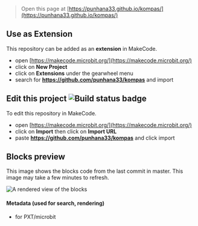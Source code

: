 
> Open this page at [https://punhana33.github.io/kompas/](https://punhana33.github.io/kompas/)

## Use as Extension

This repository can be added as an **extension** in MakeCode.

* open [https://makecode.microbit.org/](https://makecode.microbit.org/)
* click on **New Project**
* click on **Extensions** under the gearwheel menu
* search for **https://github.com/punhana33/kompas** and import

## Edit this project ![Build status badge](https://github.com/punhana33/kompas/workflows/MakeCode/badge.svg)

To edit this repository in MakeCode.

* open [https://makecode.microbit.org/](https://makecode.microbit.org/)
* click on **Import** then click on **Import URL**
* paste **https://github.com/punhana33/kompas** and click import

## Blocks preview

This image shows the blocks code from the last commit in master.
This image may take a few minutes to refresh.

![A rendered view of the blocks](https://github.com/punhana33/kompas/raw/master/.github/makecode/blocks.png)

#### Metadata (used for search, rendering)

* for PXT/microbit
<script src="https://makecode.com/gh-pages-embed.js"></script><script>makeCodeRender("{{ site.makecode.home_url }}", "{{ site.github.owner_name }}/{{ site.github.repository_name }}");</script>
